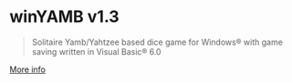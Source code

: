 # winYAMB v1.3

> Solitaire Yamb/Yahtzee based dice game for Windows® with game saving written in Visual Basic® 6.0

[More info](https://dvuckovic.com/2005/03/15/winyamb/)
